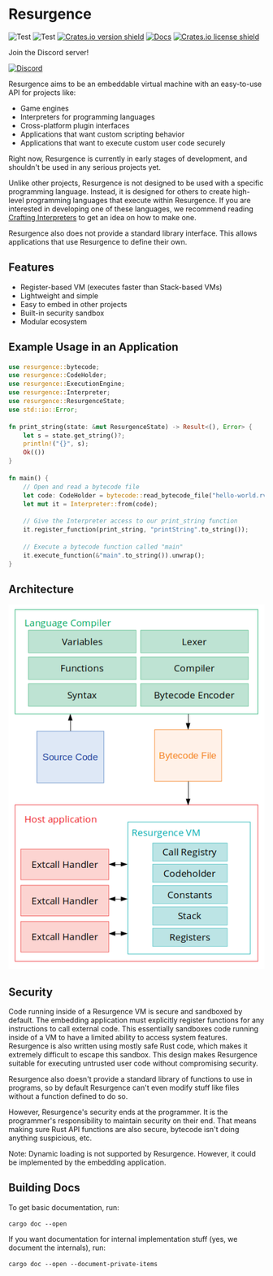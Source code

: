 # Resurgence
![Test](https://github.com/StandingPadAnimations/Resurgence/workflows/Rust/badge.svg?branch=main)
![Test](https://github.com/StandingPadAnimations/Resurgence/workflows/DevSkim/badge.svg?branch=main)
[![Crates.io version shield](https://img.shields.io/crates/v/resurgence.svg)](https://crates.io/crates/resurgence)
[![Docs](https://docs.rs/logos/badge.svg)](https://docs.rs/resurgence/)
[![Crates.io license shield](https://img.shields.io/crates/l/resurgence.svg)](https://crates.io/crates/resurgence)


Join the Discord server!

[![Discord](https://badgen.net/badge/icon/discord?icon=discord&label)](https://discord.gg/e2GuJ2k6na)

Resurgence aims to be an embeddable virtual machine with an easy-to-use API for projects like:
* Game engines
* Interpreters for programming languages
* Cross-platform plugin interfaces
* Applications that want custom scripting behavior
* Applications that want to execute custom user code securely

Right now, Resurgence is currently in early stages of development, and shouldn't be used in any serious projects yet.

Unlike other projects, Resurgence is not designed to be used with a specific programming language. Instead, it is designed for others to create high-level programming languages that execute within Resurgence. If you are interested in developing one of these languages, we recommend reading [Crafting Interpreters](https://craftinginterpreters.com/) to get an idea on how to make one.

Resurgence also does not provide a standard library interface. This allows applications that use Resurgence to define their own.

## Features
* Register-based VM (executes faster than Stack-based VMs)
* Lightweight and simple
* Easy to embed in other projects
* Built-in security sandbox
* Modular ecosystem

## Example Usage in an Application
```rust
use resurgence::bytecode;
use resurgence::CodeHolder;
use resurgence::ExecutionEngine;
use resurgence::Interpreter;
use resurgence::ResurgenceState;
use std::io::Error;

fn print_string(state: &mut ResurgenceState) -> Result<(), Error> {
    let s = state.get_string()?;
    println!("{}", s);
    Ok(())
}

fn main() {
    // Open and read a bytecode file
    let code: CodeHolder = bytecode::read_bytecode_file("hello-world.rvm").unwrap();
    let mut it = Interpreter::from(code);

    // Give the Interpreter access to our print_string function
    it.register_function(print_string, "printString".to_string());

    // Execute a bytecode function called "main"
    it.execute_function(&"main".to_string()).unwrap();
}
```


## Architecture
![Architecture](images/architecture.png)

## Security
Code running inside of a Resurgence VM is secure and sandboxed by default. The embedding application must explicitly register functions for any instructions to call external code. This essentially sandboxes code running inside of a VM to have a limited ability to access system features. Resurgence is also written using mostly safe Rust code, which makes it extremely difficult to escape this sandbox. This design makes Resurgence suitable for executing untrusted user code without compromising security.

Resurgence also doesn't provide a standard library of functions to use in programs, so by default Resurgence can't even modify stuff like files without a function defined to do so.

However, Resurgence's security ends at the programmer. It is the programmer's responsibility to maintain security on their end. That means making sure Rust API functions are also secure, bytecode isn't doing anything suspicious, etc.

Note: Dynamic loading is not supported by Resurgence. However, it could be implemented by the embedding application.

## Building Docs
To get basic documentation, run:

`cargo doc --open`

If you want documentation for internal implementation stuff (yes, we document the internals), run:

`cargo doc --open --document-private-items`
